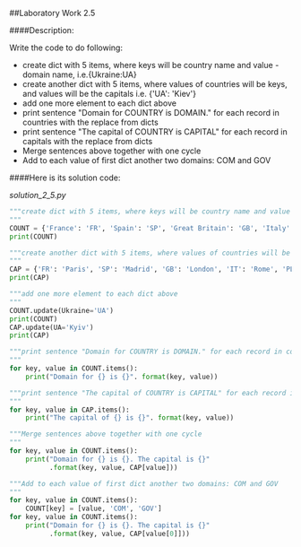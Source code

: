 ##Laboratory Work 2.5

####Description:

Write the code to do following:

- create dict with 5 items, where keys will be country name and value - domain name, i.e.{Ukraine:UA}
- create another dict with 5 items, where values of countries will be keys, and values will be the capitals i.e. {'UA': 'Kiev'}
- add one more element to each dict above
- print sentence "Domain for COUNTRY is DOMAIN." for each record in countries with the replace from dicts
- print sentence "The capital of COUNTRY is CAPITAL" for each record in capitals with the replace from dicts
- Merge sentences above together with one cycle
- Add to each value of first dict another two domains: COM and GOV

####Here is its solution code:

*solution_2_5.py*
```python
"""create dict with 5 items, where keys will be country name and value - domain name, i.e. {Ukraine:UA}
"""
COUNT = {'France': 'FR', 'Spain': 'SP', 'Great Britain': 'GB', 'Italy': 'IT', 'Poland': 'PL',}
print(COUNT)

"""create another dict with 5 items, where values of countries will be keys, and values will be the capitals i.e. {'UA': 'Kiev'}
"""
CAP = {'FR': 'Paris', 'SP': 'Madrid', 'GB': 'London', 'IT': 'Rome', 'PL': 'Warsaw',}
print(CAP)

"""add one more element to each dict above
"""
COUNT.update(Ukraine='UA')
print(COUNT)
CAP.update(UA='Kyiv')
print(CAP)

"""print sentence "Domain for COUNTRY is DOMAIN." for each record in countries with the replace from dicts
"""
for key, value in COUNT.items():
    print("Domain for {} is {}". format(key, value))

"""print sentence "The capital of COUNTRY is CAPITAL" for each record in capitals with the replace from dicts
"""
for key, value in CAP.items():
    print("The capital of {} is {}". format(key, value))

"""Merge sentences above together with one cycle
"""
for key, value in COUNT.items():
    print("Domain for {} is {}. The capital is {}"
          .format(key, value, CAP[value]))

"""Add to each value of first dict another two domains: COM and GOV
"""
for key, value in COUNT.items():
    COUNT[key] = [value, 'COM', 'GOV']
for key, value in COUNT.items():
    print("Domain for {} is {}. The capital is {}"
          .format(key, value, CAP[value[0]]))
```